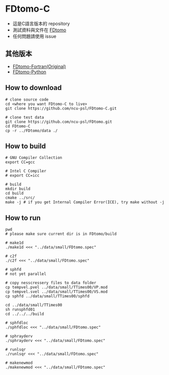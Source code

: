 # FDtomo-C
* 這是C語言版本的 repository
* 測試資料與文件在 [FDtomo](https://github.com/ncu-psl/FDtomo)
* 任何問題請使用 issue

## 其他版本
* [FDtomo-Fortran(Original)](https://github.com/ncu-psl/FDtomo)
* [FDtomo-Python](https://github.com/ncu-psl/FDtomo-Python)

## How to download
```
# clone source code
cd <where you want FDtomo-C to live>
git clone https://github.com/ncu-psl/FDtomo-C.git

# clone test data
git clone https://github.com/ncu-psl/FDtomo.git
cd FDtomo-C
cp -r ../FDtomo/data ./
```

## How to build
```
# GNU Compiler Collection
export CC=gcc

# Intel C Compiler
# export CC=icc

# build
mkdir build
cd build
cmake ../src/
make -j # if you get Internal Compiler Error(ICE), try make without -j
```

## How to run
```
pwd
# please make sure current dir is in FDtomo/build

# make1d
./make1d <<< "../data/small/FDtomo.spec"

# c2f
./c2f <<< "../data/small/FDtomo.spec"

# sphfd
# not yet parallel

# copy nesscressery files to data folder
cp tempvel.pvel ../data/small/TTimes00/VP.mod
cp tempvel.svel ../data/small/TTimes00/VS.mod
cp sphfd ../data/small/TTimes00/sphfd

cd ../data/small/TTimes00
sh runsphfd01
cd ../../../build

# sphfdloc
./sphfdloc <<< "../data/small/FDtomo.spec"

# sphrayderv
./sphrayderv <<< "../data/small/FDtomo.spec"

# runlsqr
./runlsqr <<< "../data/small/FDtomo.spec"

# makenewmod
./makenewmod <<< "../data/small/FDtomo.spec"
```
